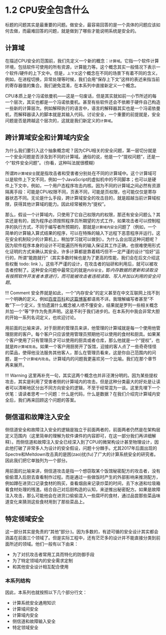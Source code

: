 # 1.2 CPU安全包含什么

标题的问题其实是最重要的问题。做安全，最容易回答的是一个具体的问题应该如何去做，而最难回答的问题，就是做到了哪些才能说明系统是安全的。

## 计算域

在描述CPU安全的范围前，我们先定义一个新的概念：`计算域`。它指一个软件计算环境，包括软件可使用的所有资源，计算能力等。这个概念其实一般情况下表示一个软件/硬件的上下文中。但是，`上下文`这个概念在不同的场景下有着不同的含义，例如，在进程切换，异常处理等时候，我们会用“保存上下文”这样的表述来指当前的寄存器值的集合。我们避免混淆，在本系列中直接新定义一个概念。

CPU本质上是个冯诺依曼机——这是一句废话，但是其实就如前一小节所述的每一个层次，其实也都是一个冯诺依曼机。甚至有些软件还会不依赖于硬件自己构造一些新的计算层次。例如解释执行的语言中，语言的解释器其实也是一个冯诺依曼机，而解释器读入的脚本就是其输入代码。讨论安全，一个重要的前提就是，安全问题是否是跨越这个层次的，这就是我们新定义的`计算域`。

## 跨计算域安全和计算域内安全

为什么我们要引入这个抽象概念呢？因为CPU相关的安全问题，第一层切分就是一个安全问题是否涉及到不同的计算域。通俗的说，他是一个“提权问题”，还是一个“软件安全问题”。（你看，这种叫法就很模糊）

所谓`跨计算域安全`就是指攻击者和受害者分别处在不同的计算域中。这个计算域可以是软件上下文不同，例如一个JavaScript的虚拟机中的不同脚本；也可以是硬件上下文中，例如，一个用户态程序攻击内核。因为不同的计算域之间必然有资源隔离手段：可能是CPU权限不同，页表不同，可能是页权限，也可能仅仅是寄存器状态不同。无论是什么手段，跨计算域安全的攻击目的，就是超越当前计算域权限，获得其他计算域的能力。因此经常被称为“提权”。

那么，假设一个计算域内，只使用了它自己权限内的权限，那还有安全问题么？其实还是有的，因为程序必须按照程序员所期望的方式工作，如果攻击者可以控制程序的执行方式，不同于编写者所预期的，那就是`计算域内安全`问题了（例如，一个简单的计算输入算式结果的程序，可以在特殊的输入下远程下恶意程序并运行。这在安全机制较少的计算机上，稍加学习就可以做到）。为什么会出现这种问题呢？因为软件程序本身的设计不可能遍历所有的输入保证其工作正确，也很难使用形式化证明的方式来确认其安全。许多计算都是靠着精巧但不一定严谨的设计“恰好”运行的，所谓“能跑就行”（其实多数时候也是为了更高的性能，我们会在后文介绍这些权衡 todo: link ）。这些不严谨的设计，在攻击者的钻研和利用后，就可以被攻击者控制了。这种安全问题中最常见的就是`内存安全`，即*内存数据的更新和读取没有按照软件开发者本意进行，而可能被攻击者违规读取、写入并加以利用的安全问题*。

!!! Comment
    安全界就是如此，一个“内存安全”的定义甚至在中文互联网上找不到一个明确的定义。例如[百度百科](https://baike.baidu.com/item/%E5%86%85%E5%AD%98%E5%AE%89%E5%85%A8/51027589?fr=aladdin)和[这篇博客](https://zhuanlan.zhihu.com/p/102668696)都语焉不详。我理解编写者甚至“不敢”下一个定义，生怕遗漏什么概念被人喷不懂安全，结果就是罗列一些相关概念并加一个“等”字作为免责声明。这是不利于我们进步的。在本系列中我会非常大胆的开始一系列名词定义，也欢迎讨论。

用前面的比喻来讲，对于厨房的管理员来讲，他管理的计算域就是每一个使用他管理厨房的客户。每个客户只应该使用管理员预期他可以使用的食材和厨具。如果某个客户使用了只有管理员才可以使用的厨具或者仓库，那么他就是一个“提权”，也就是`跨计算域攻击`。如果一个客户用厨房开了饭馆，迎接的客人点了一些奇奇怪怪的菜品，使得他没法服务其他客人，那么在管理员看来，这是你自己范围内的问题，是一个`计算域内攻击`。计算域内的问题我更喜欢另一个比喻。我们在那个章节再来展开。

!!! Warning
    这里再补充一句，其实这两个概念也并非泾渭分明的。因为某些提权攻击，其实是利用了受害者侧的计算域内的攻击。但是这种分类最大的好处是让读者可以清晰地区分出不同方向安全的逻辑，不至于经常混为一谈。这里先埋下一个伏笔：请读者思考一个问题：什么是代码，什么是数据？在我们介绍完计算域内安全后，我们再来回顾这个问题的答案。

## 侧信道和故障注入安全

侧信道安全和故障注入安全的逻辑是独立于前面两者的，前面两者仍然是在架构层定义范围内（这里简单的理解为软件课件的内容即可，在这一部分我们再详细解释）。而侧信道和故障注入安全已经深入到了CPU的微架构设计甚至物理设计，因此他打破了非常多人为设计的安全假设，问题十分棘手。尤其2017年后面出现的Spectre和Meltdown攻击真的是困(zao)扰(fu)了广大的计算系统安全的研究者。因此我们把它单独列为一个部分。

用前面的比喻来讲，侧信道攻击是指一个想窃取某个饭馆秘密配方的攻击者，没有偷偷潜入后厨去查看制作过程。而是通过一些做饭时产生的外部影响来推测配方，例如蹲在进货口记录食材的购买，查看烟囱来记录炒菜的时间，去下水道和垃圾箱看食材处理的残渣。结合自己对后厨构造的认知，来逆推出秘密配方。如果是故障注入攻击，那么可能他会在进货口偷偷混入一些腐坏的食材，通过品尝那些菜品味道变化来猜测这些食材用到了那些菜品上。

## 特定领域安全

这一部分其实是免责的“其他”部分:)。因为多数的，有迹可循的安全设计其实都会涵盖在前面三个领域了。但是实际工程中，还有茫茫多的设计并不能直接分类到前面所述的领域。他们一般有以下由来：

+ 为了对抗攻击者常用工具而特化的防御手段
+ 为了特定领域内的安全需求定制
+ 和其他安全设计相互配合使用

### 本系列结构

因此，本系列也就按照以下几个部分行文：

+ 计算系统安全通用知识
+ 计算域间安全
+ 计算域内安全
+ 侧信道和故障输入安全
+ 特定领域安全